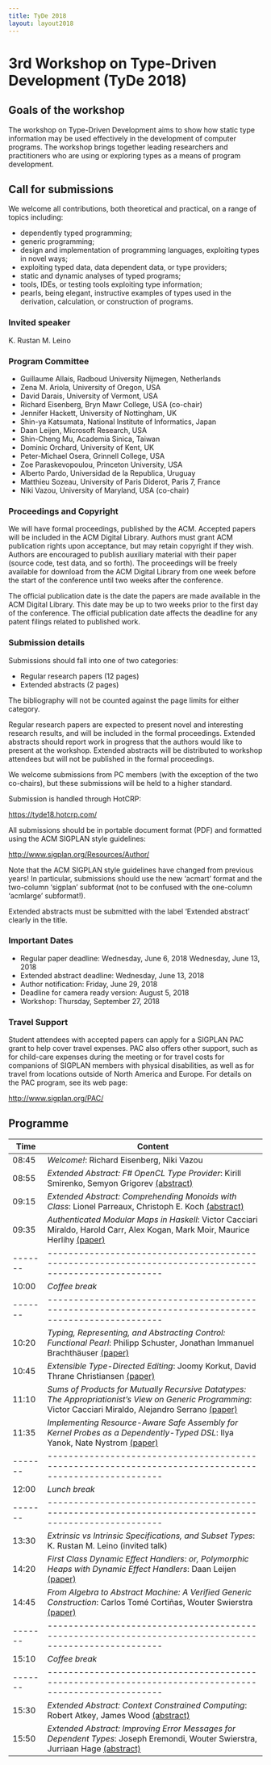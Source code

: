 ```yaml
---
title: TyDe 2018
layout: layout2018
---
```


# 3rd Workshop on Type-Driven Development (TyDe 2018)

## Goals of the workshop

The workshop on Type-Driven Development aims to show how static type
information may be used effectively in the development of computer programs.
The workshop brings together leading researchers and practitioners who are
using or exploring types as a means of program development.

## Call for submissions

We welcome all contributions, both theoretical and practical, on a range of
topics including:

- dependently typed programming;
- generic programming;
- design and implementation of programming languages, exploiting types in novel ways;
- exploiting typed data, data dependent data, or type providers;
- static and dynamic analyses of typed programs;
- tools, IDEs, or testing tools exploiting type information;
- pearls, being elegant, instructive examples of types used in the derivation, calculation, or construction of programs.

### Invited speaker

K. Rustan M. Leino

### Program Committee

- Guillaume Allais, Radboud University Nijmegen, Netherlands
- Zena M. Ariola, University of Oregon, USA
- David Darais, University of Vermont, USA
- Richard Eisenberg, Bryn Mawr College, USA (co-chair)
- Jennifer Hackett, University of Nottingham, UK
- Shin-ya Katsumata, National Institute of Informatics, Japan
- Daan Leijen, Microsoft Research, USA
- Shin-Cheng Mu, Academia Sinica, Taiwan
- Dominic Orchard, University of Kent, UK
- Peter-Michael Osera, Grinnell College, USA
- Zoe Paraskevopoulou, Princeton University, USA
- Alberto Pardo, Universidad de la Republica, Uruguay
- Matthieu Sozeau, University of Paris Diderot, Paris 7, France
- Niki Vazou, University of Maryland, USA (co-chair)

### Proceedings and Copyright

We will have formal proceedings, published by the ACM. Accepted papers will be
included in the ACM Digital Library. Authors must grant ACM publication rights
upon acceptance, but may retain copyright if they wish. Authors are encouraged
to publish auxiliary material with their paper (source code, test data, and so
forth). The proceedings will be freely available for download from the ACM
Digital Library from one week before the start of the conference until two
weeks after the conference.

The official publication date is the date the papers are made available in the
ACM Digital Library. This date may be up to two weeks prior to the first day of
the conference. The official publication date affects the deadline for any
patent filings related to published work.

### Submission details

Submissions should fall into one of two categories:

- Regular research papers (12 pages)
- Extended abstracts (2 pages)

The bibliography will not be counted against the page limits for either
category.

Regular research papers are expected to present novel and interesting research
results, and will be included in the formal proceedings. Extended abstracts
should report work in progress that the authors would like to present at the
workshop. Extended abstracts will be distributed to workshop attendees but will
not be published in the formal proceedings.

We welcome submissions from PC members (with the exception of the two
co-chairs), but these submissions will be held to a higher standard.

Submission is handled through HotCRP:

https://tyde18.hotcrp.com/

All submissions should be in portable document format (PDF) and formatted using
the ACM SIGPLAN style guidelines:

http://www.sigplan.org/Resources/Author/

Note that the ACM SIGPLAN style guidelines have changed from previous years! In
particular, submissions should use the new ‘acmart’ format and the two-column
‘sigplan’ subformat (not to be confused with the one-column ‘acmlarge’
subformat!).

Extended abstracts must be submitted with the label ‘Extended abstract’ clearly
in the title.

### Important Dates

- Regular paper deadline: Wednesday, June 6, 2018 Wednesday, June 13, 2018
- Extended abstract deadline: Wednesday, June 13, 2018
- Author notification: Friday, June 29, 2018
- Deadline for camera ready version: August 5, 2018
- Workshop: Thursday, September 27, 2018

### Travel Support

Student attendees with accepted papers can apply for a SIGPLAN PAC grant to
help cover travel expenses. PAC also offers other support, such as for
child-care expenses during the meeting or for travel costs for companions of
SIGPLAN members with physical disabilities, as well as for travel from
locations outside of North America and Europe. For details on the PAC program,
see its web page:

http://www.sigplan.org/PAC/

## Programme

| Time  | Content                                                                                              |
|-------|------------------------------------------------------------------------------------------------------|
| 08:45 | *Welcome!*: Richard Eisenberg, Niki Vazou
| 08:55 | *Extended Abstract: F# OpenCL Type Provider*: Kirill Smirenko, Semyon Grigorev [(abstract)](http://tydeworkshop.org/2018-abstracts/paper1.pdf) |
| 09:15 | *Extended Abstract: Comprehending Monoids with Class*: Lionel Parreaux, Christoph E. Koch [(abstract)](http://tydeworkshop.org/2018-abstracts/paper2.pdf) |
| 09:35 | *Authenticated Modular Maps in Haskell*: Victor Cacciari Miraldo, Harold Carr, Alex Kogan, Mark Moir, Maurice Herlihy [(paper)](https://doi.org/10.1145/3240719.3241790) |
|-------|------------------------------------------------------------------------------------------------------|
| 10:00 | *Coffee break*                                                                                       |
|-------|------------------------------------------------------------------------------------------------------|
| 10:20 | *Typing, Representing, and Abstracting Control: Functional Pearl*: Philipp Schuster, Jonathan Immanuel Brachthäuser [(paper)](https://doi.org/10.1145/3240719.3241788) |
| 10:45 | *Extensible Type-Directed Editing*: Joomy Korkut, David Thrane Christiansen [(paper)](https://doi.org/10.1145/3240719.3241791) |
| 11:10 | *Sums of Products for Mutually Recursive Datatypes: The Appropriationist’s View on Generic Programming*: Victor Cacciari Miraldo, Alejandro Serrano [(paper)](https://doi.org/10.1145/3240719.3241786) |
| 11:35 | *Implementing Resource-Aware Safe Assembly for Kernel Probes as a Dependently-Typed DSL*: Ilya Yanok, Nate Nystrom [(paper)](https://doi.org/10.1145/3240719.3241792) |
|-------|------------------------------------------------------------------------------------------------------|
| 12:00 | *Lunch break*                                                                                        |
|-------|------------------------------------------------------------------------------------------------------|
| 13:30 | *Extrinsic vs Intrinsic Specifications, and Subset Types*: K. Rustan M. Leino (invited talk) |
| 14:20 | *First Class Dynamic Effect Handlers: or, Polymorphic Heaps with Dynamic Effect Handlers*: Daan Leijen [(paper)](https://doi.org/10.1145/3240719.3241789) |
| 14:45 | *From Algebra to Abstract Machine: A Verified Generic Construction*: Carlos Tomé Cortiñas, Wouter Swierstra [(paper)](https://doi.org/10.1145/3240719.3241787) |
|-------|------------------------------------------------------------------------------------------------------|
| 15:10 | *Coffee break*                                                                                       |
|-------|------------------------------------------------------------------------------------------------------|
| 15:30 | *Extended Abstract: Context Constrained Computing*: Robert Atkey, James Wood [(abstract)](http://tydeworkshop.org/2018-abstracts/paper3.pdf) |
| 15:50 | *Extended Abstract: Improving Error Messages for Dependent Types*: Joseph Eremondi, Wouter Swierstra, Jurriaan Hage [(abstract)](http://tydeworkshop.org/2018-abstracts/paper4.pdf) |
